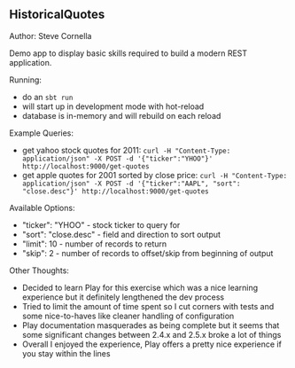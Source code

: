 ## HistoricalQuotes
Author: Steve Cornella

Demo app to display basic skills required to build a modern REST application.

Running:

  * do an `sbt run`
  * will start up in development mode with hot-reload
  * database is in-memory and will rebuild on each reload

Example Queries:

  * get yahoo stock quotes for 2011: 
  `curl -H "Content-Type: application/json" -X POST -d '{"ticker":"YHOO"}' http://localhost:9000/get-quotes`
  * get apple quotes for 2001 sorted by close price:
  `curl -H "Content-Type: application/json" -X POST -d '{"ticker":"AAPL", "sort": "close.desc"}' http://localhost:9000/get-quotes`
  
Available Options:

  * "ticker": "YHOO" - stock ticker to query for
  * "sort": "close.desc" - field and direction to sort output
  * "limit": 10 - number of records to return
  * "skip": 2 - number of records to offset/skip from beginning of output
 
Other Thoughts:

  * Decided to learn Play for this exercise which was a nice learning experience but it definitely lengthened the dev process
  * Tried to limit the amount of time spent so I cut corners with tests and some nice-to-haves like cleaner handling of configuration
  * Play documentation masquerades as being complete but it seems that some significant changes between 2.4.x and 2.5.x broke a lot of things
  * Overall I enjoyed the experience, Play offers a pretty nice experience if you stay within the lines
 
